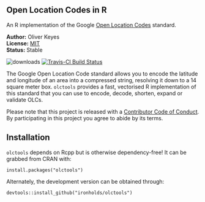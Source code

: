## Open Location Codes in R

An R implementation of the Google [Open Location Codes](https://openlocationcode.com) standard.

__Author:__ Oliver Keyes<br/>
__License:__ [MIT](https://opensource.org/licenses/MIT)<br/>
__Status:__ Stable

![downloads](https://cranlogs.r-pkg.org/badges/grand-total/olctools)
[![Travis-CI Build Status](https://travis-ci.org/Ironholds/olctools.svg?branch=master)](https://travis-ci.org/Ironholds/olctools)

The Google Open Location Code standard allows you to encode the latitude and longitude of an area into a compressed string,
resolving it down to a 14 square meter box. `olctools` provides a fast, vectorised R implementation of this standard that
you can use to encode, decode, shorten, expand or validate OLCs.

Please note that this project is released with a [Contributor Code of Conduct](https://github.com/Ironholds/olctools/blob/master/CONDUCT.md). By participating in this project you agree to abide by its terms.

## Installation

`olctools` depends on Rcpp but is otherwise dependency-free! It can be grabbed from CRAN with:

    install.packages("olctools")
    
Alternately, the development version can be obtained through:

    devtools::install_github("ironholds/olctools")
